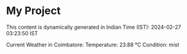 # My Project

This content is dynamically generated in Indian Time (IST): 2024-02-27 03:23:50 IST


Current Weather in Coimbatore:
Temperature: 23.88 °C
Condition: mist
